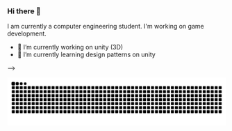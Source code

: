 ### Hi there 👋

I am currently a computer engineering student. I'm working on game development.


- 🔭 I’m currently working on unity (3D)
- 🌱 I’m currently learning design patterns on unity

-->

![snake svg](https://github.com/alpercanboyraz/alpercanboyraz/blob/output/github-contribution-grid-snake.svg)
